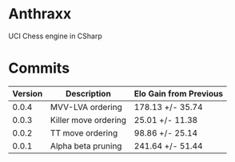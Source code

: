 # Anthraxx
 UCI Chess engine in CSharp
# Commits
| Version | Description                     | Elo Gain from Previous |
|---------|---------------------------------|------------------------|
| 0.0.4   | MVV-LVA ordering                | 178.13 +/- 35.74       |
| 0.0.3   | Killer move ordering            | 25.01 +/- 11.38        |
| 0.0.2   | TT move ordering                | 98.86 +/- 25.14        |
| 0.0.1   | Alpha beta pruning              | 241.64 +/- 51.44       |
